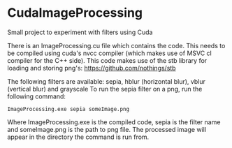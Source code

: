 # CudaImageProcessing
Small project to experiment with filters using Cuda

There is an ImageProcessing.cu file which contains the code. This needs to be compiled using cuda's nvcc compiler (which makes use of MSVC cl compiler for the C++ side). 
This code makes use of the stb library for loading and storing png's: https://github.com/nothings/stb

The following filters are available: sepia, hblur (horizontal blur), vblur (vertical blur) and grayscale
To run the sepia filter on a png, run the following command:

`ImageProcessing.exe sepia someImage.png`

Where ImageProcessing.exe is the compiled code, sepia is the filter name and someImage.png is the path to png file. The processed image will appear in the directory the command is run from.
